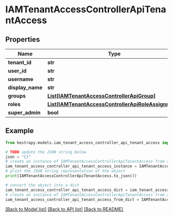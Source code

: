 # IAMTenantAccessControllerApiTenantAccess


## Properties

Name | Type | Description | Notes
------------ | ------------- | ------------- | -------------
**tenant_id** | **str** |  | 
**user_id** | **str** |  | 
**username** | **str** |  | 
**display_name** | **str** |  | 
**groups** | [**List[IAMTenantAccessControllerApiGroup]**](IAMTenantAccessControllerApiGroup.md) |  | 
**roles** | [**List[IAMTenantAccessControllerApiRoleAssignment]**](IAMTenantAccessControllerApiRoleAssignment.md) |  | 
**super_admin** | **bool** |  | 

## Example

```python
from kestrapy.models.iam_tenant_access_controller_api_tenant_access import IAMTenantAccessControllerApiTenantAccess

# TODO update the JSON string below
json = "{}"
# create an instance of IAMTenantAccessControllerApiTenantAccess from a JSON string
iam_tenant_access_controller_api_tenant_access_instance = IAMTenantAccessControllerApiTenantAccess.from_json(json)
# print the JSON string representation of the object
print(IAMTenantAccessControllerApiTenantAccess.to_json())

# convert the object into a dict
iam_tenant_access_controller_api_tenant_access_dict = iam_tenant_access_controller_api_tenant_access_instance.to_dict()
# create an instance of IAMTenantAccessControllerApiTenantAccess from a dict
iam_tenant_access_controller_api_tenant_access_from_dict = IAMTenantAccessControllerApiTenantAccess.from_dict(iam_tenant_access_controller_api_tenant_access_dict)
```
[[Back to Model list]](../README.md#documentation-for-models) [[Back to API list]](../README.md#documentation-for-api-endpoints) [[Back to README]](../README.md)


